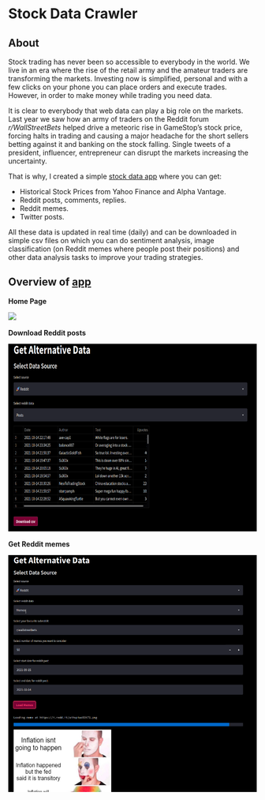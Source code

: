 # Stock Data Crawler

## About
Stock trading has never been so accessible to everybody in the world. We live in an era where the rise of the retail army and the amateur traders are transforming the markets. Investing now is simplified, personal and with a few clicks on your phone you can place orders and execute trades. However, in order to make money while trading you need data.

It is clear to everybody that web data can play a big role on the markets. Last year we saw how an army of traders on the Reddit forum *r/WallStreetBets* helped drive a meteoric rise in GameStop’s stock price, forcing halts in trading and causing a major headache for the short sellers betting against it and banking on the stock falling. Single tweets of a president, influencer, entrepreneur can disrupt the markets increasing the uncertainty.

That is why, I created a simple [stock data app](https://share.streamlit.io/ngocuong0105/stockdatacrawler/app.py) where you can get:

- Historical Stock Prices from Yahoo Finance and Alpha Vantage.
- Reddit posts, comments, replies.
- Reddit memes.
- Twitter posts.

All these data is updated in real time (daily) and can be downloaded in simple csv files on which you can do sentiment analysis, image classification (on Reddit memes where people post their positions) and other data analysis tasks to improve your trading strategies. 

## Overview of [app](https://share.streamlit.io/ngocuong0105/stockdatacrawler/app.py)

**Home Page**   

![](context/home_page.gif)

**Download Reddit posts**  

<img src="context/reddit_posts.png" width = "600" height="380">

**Get Reddit memes**  

<img src="context/reddit_memes.png" width = "600" height="480">  
